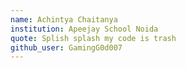 ```yaml
---
name: Achintya Chaitanya
institution: Apeejay School Noida
quote: Splish splash my code is trash
github_user: GamingG0d007
---
```

